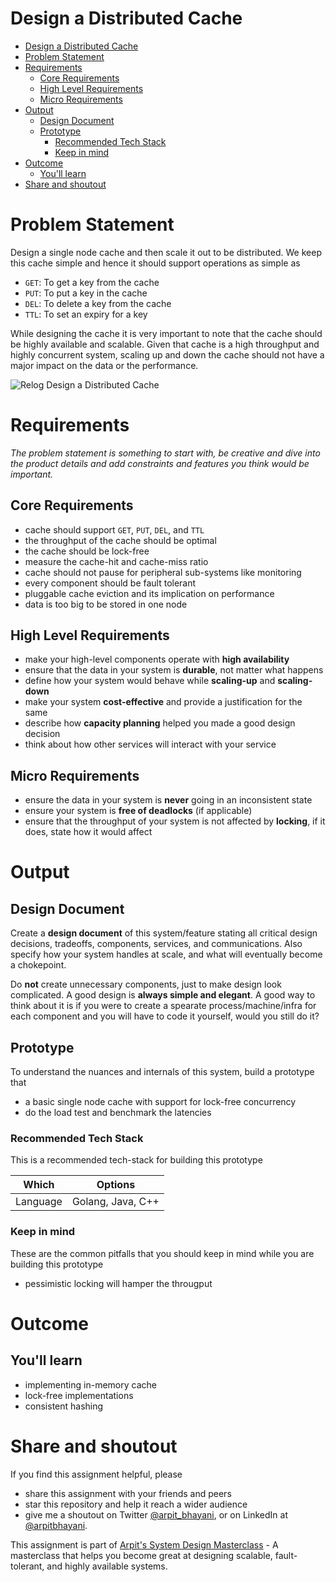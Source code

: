 Design a Distributed Cache
===

<!--ts-->
* [Design a Distributed Cache](#design-a-distributed-cache)
* [Problem Statement](#problem-statement)
* [Requirements](#requirements)
   * [Core Requirements](#core-requirements)
   * [High Level Requirements](#high-level-requirements)
   * [Micro Requirements](#micro-requirements)
* [Output](#output)
   * [Design Document](#design-document)
   * [Prototype](#prototype)
      * [Recommended Tech Stack](#recommended-tech-stack)
      * [Keep in mind](#keep-in-mind)
* [Outcome](#outcome)
   * [You'll learn](#youll-learn)
* [Share and shoutout](#share-and-shoutout)
<!--te-->

# Problem Statement

Design a single node cache and then scale it out to be distributed. We keep this cache simple and hence it should support operations as simple as

 - `GET`: To get a key from the cache
 - `PUT`: To put a key in the cache
 - `DEL`: To delete a key from the cache
 - `TTL`: To set an expiry for a key 

While designing the cache it is very important to note that the cache should be highly available and scalable. Given that cache is a high throughput and highly concurrent system, scaling up and down the cache should not have a major impact on the data or the performance.

![Relog Design a Distributed Cache](https://user-images.githubusercontent.com/4745789/141650924-943da5ba-c3a0-4d86-b3f2-a300be7bea9d.png)

# Requirements

<!--rs-->
*The problem statement is something to start with, be creative and dive into the product details and add constraints and features you think would be important.*
<!--re-->

## Core Requirements

 - cache should support `GET`, `PUT`, `DEL`, and `TTL`
 - the throughput of the cache should be optimal
 - the cache should be lock-free
 - measure the cache-hit and cache-miss ratio
 - cache should not pause for peripheral sub-systems like monitoring
 - every component should be fault tolerant
 - pluggable cache eviction and its implication on performance
 - data is too big to be stored in one node

##  High Level Requirements
<!--hs-->
- make your high-level components operate with **high availability**
 - ensure that the data in your system is **durable**, not matter what happens
 - define how your system would behave while **scaling-up** and **scaling-down**
 - make your system **cost-effective** and provide a justification for the same
 - describe how **capacity planning** helped you made a good design decision 
 - think about how other services will interact with your service
<!--he-->

##  Micro Requirements
<!--ms-->
- ensure the data in your system is **never** going in an inconsistent state
 - ensure your system is **free of deadlocks** (if applicable)
 - ensure that the throughput of your system is not affected by **locking**, if it does, state how it would affect
<!--me-->

# Output

## Design Document
<!--ds-->
Create a **design document** of this system/feature stating all critical design decisions, tradeoffs, components, services, and communications. Also specify how your system handles at scale, and what will eventually become a chokepoint.

Do **not** create unnecessary components, just to make design look complicated. A good design is **always simple and elegant**. A good way to think about it is if you were to create a spearate process/machine/infra for each component and you will have to code it yourself, would you still do it?
<!--de-->

## Prototype

To understand the nuances and internals of this system, build a prototype that

- a basic single node cache with support for lock-free concurrency
- do the load test and benchmark the latencies

###  Recommended Tech Stack

This is a recommended tech-stack for building this prototype

|Which|Options|
|-----|-----|
|Language|Golang, Java, C++|

###  Keep in mind

These are the common pitfalls that you should keep in mind while you are building this prototype

- pessimistic locking will hamper the througput

# Outcome

##  You'll learn

- implementing in-memory cache
- lock-free implementations
- consistent hashing

<!--fs-->
#  Share and shoutout

If you find this assignment helpful, please
 - share this assignment with your friends and peers
 - star this repository and help it reach a wider audience
 - give me a shoutout on Twitter [@arpit_bhayani](https://twitter.com/@arpit_bhayani), or on LinkedIn at [@arpitbhayani](https://www.linkedin.com/in/arpitbhayani/).

This assignment is part of [Arpit's System Design Masterclass](https://arpitbhayani.me/masterclass) - A masterclass that helps you become great at designing scalable, fault-tolerant, and highly available systems.
<!--fe-->